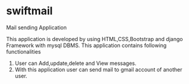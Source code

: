 # swiftmail
Mail sending Application

This application is developed by using HTML,CSS,Bootstrap and django Framework with mysql DBMS.
This application contains following functionalities
1) User can Add,update,delete and View messages.
2) With this application user can send mail to gmail account of another user.
